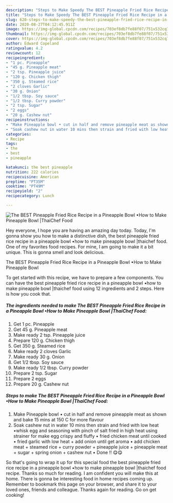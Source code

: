 ```yaml
---
description: "Steps to Make Speedy The BEST Pineapple Fried Rice Recipe in a Pineapple Bowl •How to Make Pineapple Bowl |ThaiChef Food"
title: "Steps to Make Speedy The BEST Pineapple Fried Rice Recipe in a Pineapple Bowl •How to Make Pineapple Bowl |ThaiChef Food"
slug: 620-steps-to-make-speedy-the-best-pineapple-fried-rice-recipe-in-a-pineapple-bowl-how-to-make-pineapple-bowl-thaichef-food
date: 2020-08-27T04:12:45.911Z
image: https://img-global.cpcdn.com/recipes/703ef8db7fe88f07/751x532cq70/the-best-pineapple-fried-rice-recipe-in-a-pineapple-bowl-•how-to-make-pineapple-bowl-thaichef-food-recipe-main-photo.jpg
thumbnail: https://img-global.cpcdn.com/recipes/703ef8db7fe88f07/751x532cq70/the-best-pineapple-fried-rice-recipe-in-a-pineapple-bowl-•how-to-make-pineapple-bowl-thaichef-food-recipe-main-photo.jpg
cover: https://img-global.cpcdn.com/recipes/703ef8db7fe88f07/751x532cq70/the-best-pineapple-fried-rice-recipe-in-a-pineapple-bowl-•how-to-make-pineapple-bowl-thaichef-food-recipe-main-photo.jpg
author: Edward Copeland
ratingvalue: 4.2
reviewcount: 12
recipeingredient:
- "1 pc. Pineapple"
- "45 g. Pineapple meat"
- "2 tsp. Pineapple juice"
- "120 g. Chicken thigh"
- "350 g. Steamed rice"
- "2 cloves Garlic"
- "30 g. Onion"
- "1/2 tbsp. Soy sauce"
- "1/2 tbsp. Curry powder"
- "2 tsp. Sugar"
- "2 eggs"
- "20 g. Cashew nut"
recipeinstructions:
- "Make Pineapple bowl • cut in half and remove pineapple meat as shown and bake 15 mins at 150 C for more flavour"
- "Soak cashew nut in water 10 mins then strain and fried with low heat •whisk egg and seasoning with pinch of salt fried in high heat using strainer for make egg crispy and fluffy • fried chicken meat until cooked • fried garlic with low heat + add onion until get aroma • add chicken meat + steamed rice + curry powder + pineapple juice + pineapple meat + sugar + spring onion + cashew nut • Done !! 😋😋"
categories:
- Recipe
tags:
- the
- best
- pineapple

katakunci: the best pineapple 
nutrition: 222 calories
recipecuisine: American
preptime: "PT35M"
cooktime: "PT49M"
recipeyield: "2"
recipecategory: Lunch

---
```



![The BEST Pineapple Fried Rice Recipe in a Pineapple Bowl •How to Make Pineapple Bowl |ThaiChef Food](https://img-global.cpcdn.com/recipes/703ef8db7fe88f07/751x532cq70/the-best-pineapple-fried-rice-recipe-in-a-pineapple-bowl-•how-to-make-pineapple-bowl-thaichef-food-recipe-main-photo.jpg)

Hey everyone, I hope you are having an amazing day today. Today, I'm gonna show you how to make a distinctive dish, the best pineapple fried rice recipe in a pineapple bowl •how to make pineapple bowl |thaichef food. One of my favorites food recipes. For mine, I am going to make it a bit unique. This is gonna smell and look delicious.



The BEST Pineapple Fried Rice Recipe in a Pineapple Bowl •How to Make Pineapple Bowl 

To get started with this recipe, we have to prepare a few components. You can have the best pineapple fried rice recipe in a pineapple bowl •how to make pineapple bowl |thaichef food using 12 ingredients and 2 steps. Here is how you cook that.

<!--inarticleads1-->

##### The ingredients needed to make The BEST Pineapple Fried Rice Recipe in a Pineapple Bowl •How to Make Pineapple Bowl |ThaiChef Food:

1. Get 1 pc. Pineapple
1. Get 45 g. Pineapple meat
1. Make ready 2 tsp. Pineapple juice
1. Prepare 120 g. Chicken thigh
1. Get 350 g. Steamed rice
1. Make ready 2 cloves Garlic
1. Make ready 30 g. Onion
1. Get 1/2 tbsp. Soy sauce
1. Make ready 1/2 tbsp. Curry powder
1. Prepare 2 tsp. Sugar
1. Prepare 2 eggs
1. Prepare 20 g. Cashew nut




<!--inarticleads2-->

##### Steps to make The BEST Pineapple Fried Rice Recipe in a Pineapple Bowl •How to Make Pineapple Bowl |ThaiChef Food:

1. Make Pineapple bowl • cut in half and remove pineapple meat as shown and bake 15 mins at 150 C for more flavour
1. Soak cashew nut in water 10 mins then strain and fried with low heat •whisk egg and seasoning with pinch of salt fried in high heat using strainer for make egg crispy and fluffy • fried chicken meat until cooked • fried garlic with low heat + add onion until get aroma • add chicken meat + steamed rice + curry powder + pineapple juice + pineapple meat + sugar + spring onion + cashew nut • Done !! 😋😋




So that's going to wrap it up for this special food the best pineapple fried rice recipe in a pineapple bowl •how to make pineapple bowl |thaichef food recipe. Thanks so much for reading. I am confident you will make this at home. There is gonna be interesting food in home recipes coming up. Remember to bookmark this page on your browser, and share it to your loved ones, friends and colleague. Thanks again for reading. Go on get cooking!
